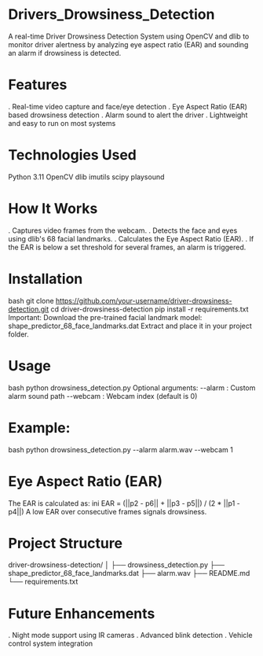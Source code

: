# Drivers_Drowsiness_Detection
A real-time Driver Drowsiness Detection System using OpenCV and dlib to monitor driver alertness by analyzing eye aspect ratio (EAR) and sounding an alarm if drowsiness is detected.

# Features
. Real-time video capture and face/eye detection
. Eye Aspect Ratio (EAR) based drowsiness detection
. Alarm sound to alert the driver
. Lightweight and easy to run on most systems

# Technologies Used
Python 3.11
OpenCV
dlib
imutils
scipy
playsound

# How It Works
. Captures video frames from the webcam.
. Detects the face and eyes using dlib's 68 facial landmarks.
. Calculates the Eye Aspect Ratio (EAR).
. If the EAR is below a set threshold for several frames, an alarm is triggered.

# Installation
bash
git clone https://github.com/your-username/driver-drowsiness-detection.git
cd driver-drowsiness-detection
pip install -r requirements.txt
Important:
Download the pre-trained facial landmark model:
shape_predictor_68_face_landmarks.dat
Extract and place it in your project folder.

# Usage
bash
python drowsiness_detection.py
Optional arguments:
--alarm : Custom alarm sound path
--webcam : Webcam index (default is 0)

# Example:
bash
python drowsiness_detection.py --alarm alarm.wav --webcam 1

# Eye Aspect Ratio (EAR)
The EAR is calculated as:
ini
EAR = (||p2 - p6|| + ||p3 - p5||) / (2 * ||p1 - p4||)
A low EAR over consecutive frames signals drowsiness.

# Project Structure
driver-drowsiness-detection/
│
├── drowsiness_detection.py
├── shape_predictor_68_face_landmarks.dat
├── alarm.wav
├── README.md
└── requirements.txt

# Future Enhancements
. Night mode support using IR cameras
. Advanced blink detection
. Vehicle control system integration
